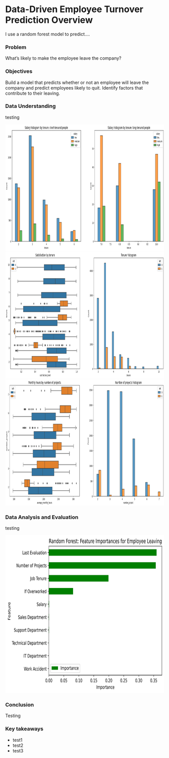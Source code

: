 # Data-Driven Employee Turnover Prediction Overview
I use a random forest model to predict....

### Problem
What’s likely to make the employee leave the company?

### Objectives
Build a model that predicts whether or not an employee will leave the company and predict employees likely to quit. Identify factors that contribute to their leaving.

### Data Understanding
testing

<img src="images/stayed_left_salary_tenure.png" alt="Fare plot" width="1000" height="400" class="center">
<img src="images/stayed_left_tenure_duration.png" alt="Fare plot" width="1000" height="400" class="center">
<img src="images/stayed_left_projects.png" alt="Fare plot" width="1000" height="400" class="center">

### Data Analysis and Evaluation
testing

<img src="images/RF_feature_importance.png" alt="Fare plot" width="750" height="500" class="center">

### Conclusion
Testing

### Key takeaways
- test1
- test2
- test3
